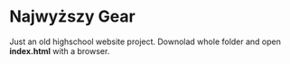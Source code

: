 # Najwyższy Gear

Just an old highschool website project. Downolad whole folder and open **index.html** with a browser.
